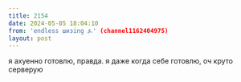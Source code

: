 ```yaml
---
title: 2154
date: 2024-05-05 18:04:10
from: 'endless шизing ⍼' (channel1162404975)
layout: post
---
```


я ахуенно готовлю, правда. я даже когда себе готовлю, оч круто серверую
